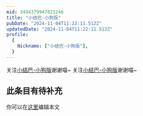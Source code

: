 ```yaml
---
mid: 3494379947821246
title: "小结巴-小狗版"
pubDate: "2024-11-04T11:22:11.512Z"
updatedDate: "2024-11-04T11:22:11.512Z"
profile:
  {
    Nickname: ["小结巴-小狗版"],
  }
---
```


关注[小结巴-小狗版](https://space.bilibili.com/3494379947821246)谢谢喵~ 关注[小结巴-小狗版](https://space.bilibili.com/3494379947821246)谢谢喵~

## 此条目有待补充
你可以在[这里](https://github.com/Yuhanawa/VTuber.ICU/edit/master/src/content/v/小结巴-小狗版/index.md)编辑本文
